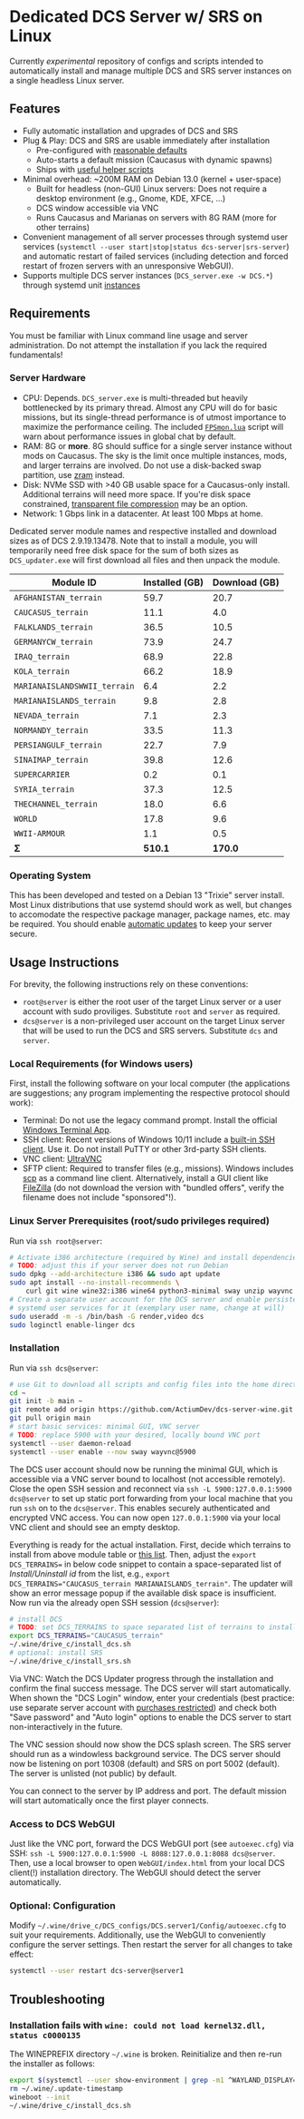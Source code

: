 # Dedicated DCS Server w/ SRS on Linux

Currently *experimental* repository of configs and scripts intended to
automatically install and manage multiple DCS and SRS server instances
on a single headless Linux server.


## Features

* Fully automatic installation and upgrades of DCS and SRS
* Plug & Play: DCS and SRS are usable immediately after installation
  * Pre-configured with [reasonable defaults](./.wine/drive_c/DCS_configs/DCS_defaults/Config/)
  * Auto-starts a default mission (Caucasus with dynamic spawns)
  * Ships with [useful helper scripts](./.wine/drive_c/DCS_configs/DCS_defaults/Scripts/Hooks/)
* Minimal overhead: ~200M RAM on Debian 13.0 (kernel + user-space)
  * Built for headless (non-GUI) Linux servers:
    Does not require a desktop environment (e.g., Gnome, KDE, XFCE, ...)
  * DCS window accessible via VNC
  * Runs Caucasus and Marianas on servers with 8G RAM (more for other terrains)
* Convenient management of all server processes through systemd user services
  (`systemctl --user start|stop|status dcs-server|srs-server`) and automatic
  restart of failed services (including detection and forced restart of frozen
  servers with an unresponsive WebGUI).
* Supports multiple DCS server instances (`DCS_server.exe -w DCS.*`) through
  systemd unit [instances](https://www.freedesktop.org/software/systemd/man/latest/systemd.unit.html#Description)


## Requirements

You must be familiar with Linux command line usage and server administration.
Do not attempt the installation if you lack the required fundamentals!

### Server Hardware

* CPU: Depends. `DCS_server.exe` is multi-threaded but heavily bottlenecked by
  its primary thread. Almost any CPU will do for basic missions, but its
  single-thread performance is of utmost importance to maximize the performance
  ceiling. The included [`FPSmon.lua`](.wine/drive_c/DCS_configs/DCS_defaults/Scripts/Hooks/FPSmon.lua)
  script will warn about performance issues in global chat by default.
* RAM: 8G or **more**. 8G should suffice for a single server instance without
  mods on Caucasus. The sky is the limit once multiple instances, mods, and
  larger terrains are involved. Do not use a disk-backed swap partition, use
  [zram](https://packages.debian.org/stable/systemd-zram-generator) instead.
* Disk: NVMe SSD with >40 GB usable space for a Caucasus-only install.
  Additional terrains will need more space. If you're disk space constrained,
  [transparent file compression](https://btrfs.readthedocs.io/en/latest/Compression.html)
  may be an option.
* Network: 1 Gbps link in a datacenter. At least 100 Mbps at home.

Dedicated server module names and respective installed and download sizes as of
DCS 2.9.19.13478. Note that to install a module, you will temporarily need free
disk space for the sum of both sizes as `DCS_updater.exe` will first download
all files and then unpack the module.


| Module ID                    | Installed (GB) | Download (GB) |
| ---------------------------- | -------------- | ------------- |
| `AFGHANISTAN_terrain`        |           59.7 |          20.7 |
| `CAUCASUS_terrain`           |           11.1 |           4.0 |
| `FALKLANDS_terrain`          |           36.5 |          10.5 |
| `GERMANYCW_terrain`          |           73.9 |          24.7 |
| `IRAQ_terrain`               |           68.9 |          22.8 |
| `KOLA_terrain`               |           66.2 |          18.9 |
| `MARIANAISLANDSWWII_terrain` |            6.4 |           2.2 |
| `MARIANAISLANDS_terrain`     |            9.8 |           2.8 |
| `NEVADA_terrain`             |            7.1 |           2.3 |
| `NORMANDY_terrain`           |           33.5 |          11.3 |
| `PERSIANGULF_terrain`        |           22.7 |           7.9 |
| `SINAIMAP_terrain`           |           39.8 |          12.6 |
| `SUPERCARRIER`               |            0.2 |           0.1 |
| `SYRIA_terrain`              |           37.3 |          12.5 |
| `THECHANNEL_terrain`         |           18.0 |           6.6 |
| `WORLD`                      |           17.8 |           9.6 |
| `WWII-ARMOUR`                |            1.1 |           0.5 |
| **Σ**                        |      **510.1** |     **170.0** |

### Operating System

This has been developed and tested on a Debian 13 "Trixie" server install.
Most Linux distributions that use systemd should work as well, but changes to
accomodate the respective package manager, package names, etc. may be required.
You should enable [automatic updates](https://wiki.debian.org/UnattendedUpgrades)
to keep your server secure.


## Usage Instructions

For brevity, the following instructions rely on these conventions:

* `root@server` is either the root user of the target Linux server or a user
  account with sudo proviliges. Substitute `root` and `server` as required.
* `dcs@server` is a non-privileged user account on the target Linux server that
  will be used to run the DCS and SRS servers. Substitute `dcs` and `server`.

### Local Requirements (for Windows users)

First, install the following software on your local computer (the applications
are suggestions; any program implementing the respective protocol should work):

* Terminal: Do not use the legacy command prompt. Install the official
  [Windows Terminal App](https://aka.ms/terminal).
* SSH client: Recent versions of Windows 10/11 include a
  [built-in SSH client](https://learn.microsoft.com/en-us/windows/terminal/tutorials/ssh).
  Use it. Do not install PuTTY or other 3rd-party SSH clients.
* VNC client: [UltraVNC](https://github.com/ultravnc/UltraVNC/)
* SFTP client: Required to transfer files (e.g., missions). Windows includes
  [scp](https://learn.microsoft.com/en-us/azure/virtual-machines/copy-files-to-vm-using-scp)
  as a command line client. Alternatively, install a GUI client like
  [FileZilla](https://filezilla-project.org/download.php?show_all=1)
  (do not download the version with "bundled offers", verify the filename does
  not include "sponsored"!).

### Linux Server Prerequisites (root/sudo privileges required)

Run via `ssh root@server`:

```sh
# Activate i386 architecture (required by Wine) and install dependencies
# TODO: adjust this if your server does not run Debian
sudo dpkg --add-architecture i386 && sudo apt update
sudo apt install --no-install-recommends \
	curl git wine wine32:i386 wine64 python3-minimal sway unzip wayvnc
# Create a separate user account for the DCS server and enable persistent
# systemd user services for it (exemplary user name, change at will)
sudo useradd -m -s /bin/bash -G render,video dcs
sudo loginctl enable-linger dcs
```

### Installation

Run via `ssh dcs@server`: 

```sh
# use Git to download all scripts and config files into the home directory
cd ~
git init -b main ~
git remote add origin https://github.com/ActiumDev/dcs-server-wine.git
git pull origin main
# start basic services: minimal GUI, VNC server
# TODO: replace 5900 with your desired, locally bound VNC port
systemctl --user daemon-reload
systemctl --user enable --now sway wayvnc@5900
```

The DCS user account should now be running the minimal GUI, which is accessible
via a VNC server bound to localhost (not accessible remotely). Close the open
SSH session and reconnect via `ssh -L 5900:127.0.0.1:5900 dcs@server` to set
up static port forwarding from your local machine that you run `ssh` on to the
`dcs@server`. This enables securely authenticated and encrypted VNC access.
You can now open `127.0.0.1:5900` via your local VNC client and should see an
empty desktop.

Everything is ready for the actual installation. First, decide which terrains
to install from above module table or [this list](https://forum.dcs.world/topic/324040-eagle-dynamics-modular-dedicated-server-installer/).
Then, adjust the `export DCS_TERRAINS=` in below code snippet to contain a
space-separated list of *Install/Uninstall id* from the list, e.g.,
`export DCS_TERRAINS="CAUCASUS_terrain MARIANAISLANDS_terrain"`. The updater
will show an error message popup if the available disk space is insufficient.
Now run via the already open SSH session (`dcs@server`):

```sh
# install DCS
# TODO: set DCS_TERRAINS to space separated list of terrains to install
export DCS_TERRAINS="CAUCASUS_terrain"
~/.wine/drive_c/install_dcs.sh
# optional: install SRS
~/.wine/drive_c/install_srs.sh
```

Via VNC: Watch the DCS Updater progress through the installation and confirm
the final success message. The DCS server will start automatically. When shown
the "DCS Login" window, enter your credentials (best practice: use separate
server account with [purchases restricted](https://forum.dcs.world/topic/338207-restrict-purchases-on-server-account-option/#comment-5347613))
and check both "Save password" and "Auto login" options to enable the DCS
server to start non-interactively in the future.

The VNC session should now show the DCS splash screen. The SRS server should
run as a windowless background service. The DCS server should now be listening
on port 10308 (default) and SRS on port 5002 (default).
The server is unlisted (not public) by default.

You can connect to the server by IP address and port. The default mission will
start automatically once the first player connects.

### Access to DCS WebGUI

Just like the VNC port, forward the DCS WebGUI port (see `autoexec.cfg`) via
SSH: `ssh -L 5900:127.0.0.1:5900 -L 8088:127.0.0.1:8088 dcs@server`.
Then, use a local browser to open `WebGUI/index.html` from your local DCS
client(!) installation directory. The WebGUI should detect the server
automatically.

### Optional: Configuration

Modify `~/.wine/drive_c/DCS_configs/DCS.server1/Config/autoexec.cfg` to suit
your requirements. Additionally, use the WebGUI to conveniently configure the
server settings. Then restart the server for all changes to take effect:
```sh
systemctl --user restart dcs-server@server1
```


## Troubleshooting

### Installation fails with `wine: could not load kernel32.dll, status c0000135`

The WINEPREFIX directory `~/.wine` is broken. Reinitialize and then re-run the
installer as follows:
```sh
export $(systemctl --user show-environment | grep -m1 ^WAYLAND_DISPLAY=)
rm ~/.wine/.update-timestamp
wineboot --init
~/.wine/drive_c/install_dcs.sh
```
